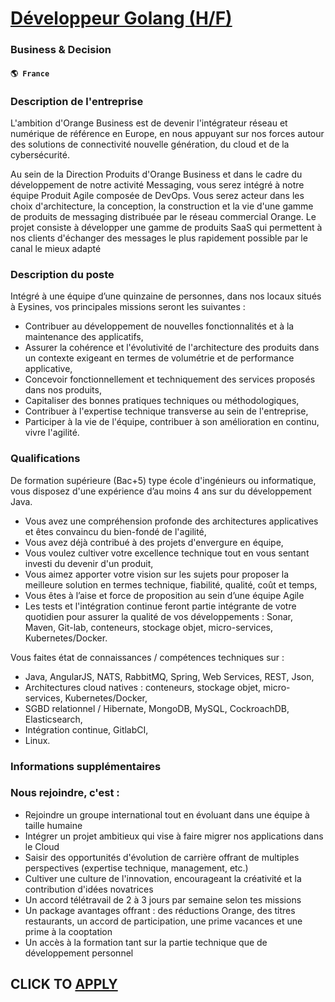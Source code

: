 # [Développeur Golang (H/F)](https://www.remotewlb.com/apply/developpeur-golang-h-f-53534)  
### Business & Decision  
#### `🌎 France`  

### Description de l'entreprise

L'ambition d'Orange Business est de devenir l'intégrateur réseau et numérique de référence en Europe, en nous appuyant sur nos forces autour des solutions de connectivité nouvelle génération, du cloud et de la cybersécurité.  
  
Au sein de la Direction Produits d'Orange Business et dans le cadre du développement de notre activité Messaging, vous serez intégré à notre équipe Produit Agile composée de DevOps. Vous serez acteur dans les choix d'architecture, la conception, la construction et la vie d'une gamme de produits de messaging distribuée par le réseau commercial Orange. Le projet consiste à développer une gamme de produits SaaS qui permettent à nos clients d'échanger des messages le plus rapidement possible par le canal le mieux adapté

### Description du poste

Intégré à une équipe d’une quinzaine de personnes, dans nos locaux situés à Eysines, vos principales missions seront les suivantes :

  * Contribuer au développement de nouvelles fonctionnalités et à la maintenance des applicatifs,
  * Assurer la cohérence et l'évolutivité de l'architecture des produits dans un contexte exigeant en termes de volumétrie et de performance applicative,
  * Concevoir fonctionnellement et techniquement des services proposés dans nos produits,
  * Capitaliser des bonnes pratiques techniques ou méthodologiques,
  * Contribuer à l'expertise technique transverse au sein de l'entreprise,
  * Participer à la vie de l'équipe, contribuer à son amélioration en continu, vivre l'agilité.

### Qualifications

De formation supérieure (Bac+5) type école d'ingénieurs ou informatique, vous disposez d'une expérience d’au moins 4 ans sur du développement Java.

  * Vous avez une compréhension profonde des architectures applicatives et êtes convaincu du bien-fondé de l'agilité,
  * Vous avez déjà contribué à des projets d'envergure en équipe,
  * Vous voulez cultiver votre excellence technique tout en vous sentant investi du devenir d'un produit,
  * Vous aimez apporter votre vision sur les sujets pour proposer la meilleure solution en termes technique, fiabilité, qualité, coût et temps,
  * Vous êtes à l’aise et force de proposition au sein d’une équipe Agile
  * Les tests et l'intégration continue feront partie intégrante de votre quotidien pour assurer la qualité de vos développements : Sonar, Maven, Git-lab, conteneurs, stockage objet, micro-services, Kubernetes/Docker.

Vous faites état de connaissances / compétences techniques sur :

  * Java, AngularJS, NATS, RabbitMQ, Spring, Web Services, REST, Json,
  * Architectures cloud natives : conteneurs, stockage objet, micro-services, Kubernetes/Docker,
  * SGBD relationnel / Hibernate, MongoDB, MySQL, CockroachDB, Elasticsearch,
  * Intégration continue, GitlabCI,
  * Linux.

### Informations supplémentaires

### Nous rejoindre, c'est :

  * Rejoindre un groupe international tout en évoluant dans une équipe à taille humaine
  * Intégrer un projet ambitieux qui vise à faire migrer nos applications dans le Cloud
  * Saisir des opportunités d'évolution de carrière offrant de multiples perspectives (expertise technique, management, etc.)
  * Cultiver une culture de l'innovation, encourageant la créativité et la contribution d'idées novatrices
  * Un accord télétravail de 2 à 3 jours par semaine selon tes missions
  * Un package avantages offrant : des réductions Orange, des titres restaurants, un accord de participation, une prime vacances et une prime à la cooptation
  * Un accès à la formation tant sur la partie technique que de développement personnel

  
## CLICK TO [APPLY](https://www.remotewlb.com/apply/developpeur-golang-h-f-53534)

